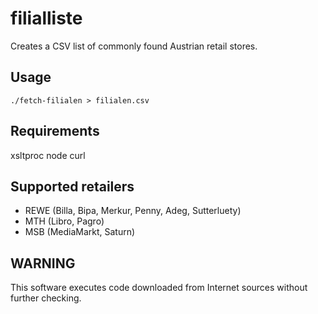 # filialliste

Creates a CSV list of commonly found Austrian retail stores.

## Usage

```
./fetch-filialen > filialen.csv
```

## Requirements

xsltproc node curl

## Supported retailers

* REWE (Billa, Bipa, Merkur, Penny, Adeg, Sutterluety)
* MTH (Libro, Pagro)
* MSB (MediaMarkt, Saturn)

## WARNING

This software executes code downloaded from Internet sources without further checking.
